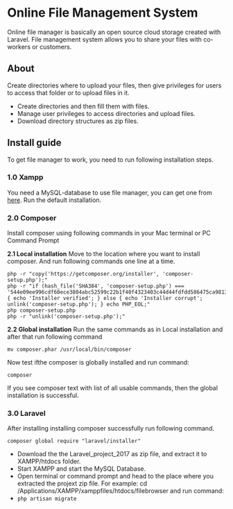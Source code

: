 # Online File Management System
Online file manager is basically an open source cloud storage created with Laravel. File management system allows you to share your files with co-workers or customers.

## About
 Create directories where to upload your files, then give privileges for users to access that folder or to upload files in it.

- Create directories and then fill them with files.
- Manage user privileges to access directories and upload files.
- Download directory structures as zip files.

## Install guide

To get file manager to work, you need to run following installation steps.

### 1.0 Xampp
You need a MySQL-database to use file manager, you can get one from [here](https://www.apachefriends.org/index.html).
Run the default installation.

### 2.0 Composer
Install composer using following commands in your Mac terminal or PC Command Prompt

**2.1 Local installation**
Move to the location where you want to install composer. And run following commands one line at a time.
```
php -r "copy('https://getcomposer.org/installer', 'composer-setup.php');"
php -r "if (hash_file('SHA384', 'composer-setup.php') === '544e09ee996cdf60ece3804abc52599c22b1f40f4323403c44d44fdfdd586475ca9813a858088ffbc1f233e9b180f061') { echo 'Installer verified'; } else { echo 'Installer corrupt'; unlink('composer-setup.php'); } echo PHP_EOL;"
php composer-setup.php
php -r "unlink('composer-setup.php');"
```
**2.2 Global installation**
Run the same commands as in Local installation and after that run following command
```
mv composer.phar /usr/local/bin/composer
```
Now test ifthe composer is globally installed and run command:
```
composer
```
If you see composer text with list of all usable commands, then the global installation is successful.

### 3.0 Laravel
After installing installing composer successfully run following command.
```
composer global require "laravel/installer"
```

- Download the the Laravel_project_2017 as zip file, and extract it to XAMPP/htdocs folder.
- Start XAMPP and start the MySQL Database.
- Open terminal or command prompt and head to the place where you extracted the projext zip file. For example: cd /Applications/XAMPP/xamppfiles/htdocs/filebrowser and run command:
- ``` php artisan migrate ``` 
